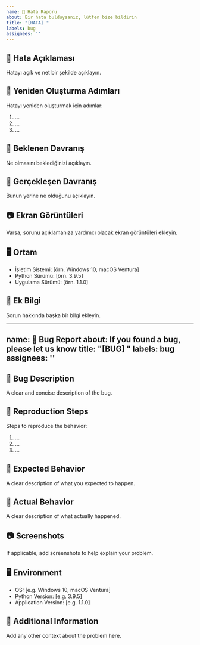 ```yaml
---
name: 🐛 Hata Raporu
about: Bir hata bulduysanız, lütfen bize bildirin
title: "[HATA] "
labels: bug
assignees: ''
---
```


## 🐛 Hata Açıklaması
Hatayı açık ve net bir şekilde açıklayın.

## 🔄 Yeniden Oluşturma Adımları
Hatayı yeniden oluşturmak için adımlar:
1. ...
2. ...
3. ...

## 🤔 Beklenen Davranış
Ne olmasını beklediğinizi açıklayın.

## 🧩 Gerçekleşen Davranış
Bunun yerine ne olduğunu açıklayın.

## 📷 Ekran Görüntüleri
Varsa, sorunu açıklamanıza yardımcı olacak ekran görüntüleri ekleyin.

## 🖥️ Ortam
 - İşletim Sistemi: [örn. Windows 10, macOS Ventura]
 - Python Sürümü: [örn. 3.9.5]
 - Uygulama Sürümü: [örn. 1.1.0]

## 📝 Ek Bilgi
Sorun hakkında başka bir bilgi ekleyin.

---
name: 🐛 Bug Report
about: If you found a bug, please let us know
title: "[BUG] "
labels: bug
assignees: ''
---

## 🐛 Bug Description
A clear and concise description of the bug.

## 🔄 Reproduction Steps
Steps to reproduce the behavior:
1. ...
2. ...
3. ...

## 🤔 Expected Behavior
A clear description of what you expected to happen.

## 🧩 Actual Behavior
A clear description of what actually happened.

## 📷 Screenshots
If applicable, add screenshots to help explain your problem.

## 🖥️ Environment
 - OS: [e.g. Windows 10, macOS Ventura]
 - Python Version: [e.g. 3.9.5]
 - Application Version: [e.g. 1.1.0]

## 📝 Additional Information
Add any other context about the problem here. 